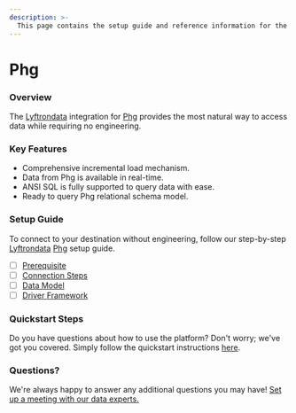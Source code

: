 ```yaml
---
description: >-
  This page contains the setup guide and reference information for the Phg source connector.
---
```


# Phg

### Overview

The [Lyftrondata](https://www.lyftrondata.com/) integration for [Phg](None) provides the most natural way to access data while requiring no engineering.

### Key Features

* Comprehensive incremental load mechanism.
* Data from Phg is available in real-time.&#x20;
* ANSI SQL is fully supported to query data with ease.
* Ready to query Phg relational schema model.

### Setup Guide

To connect to your destination without engineering, follow our step-by-step [Lyftrondata](https://www.lyftrondata.com/)  [Phg](None) setup guide.

* [ ] [Prerequisite](prerequisite.md)
* [ ] [Connection Steps](connection-steps.md)
* [ ] [Data Model](data-model/erd.md)
* [ ] [Driver Framework](driver-framework/)

### Quickstart Steps

Do you have questions about how to use the platform? Don't worry; we've got you covered. Simply follow the quickstart instructions [here](../README.md).

### Questions? <a href="#questions" id="questions"></a>

We're always happy to answer any additional questions you may have! [Set up a meeting with our data experts.](https://www.lyftrondata.com/book-a-meeting/)

